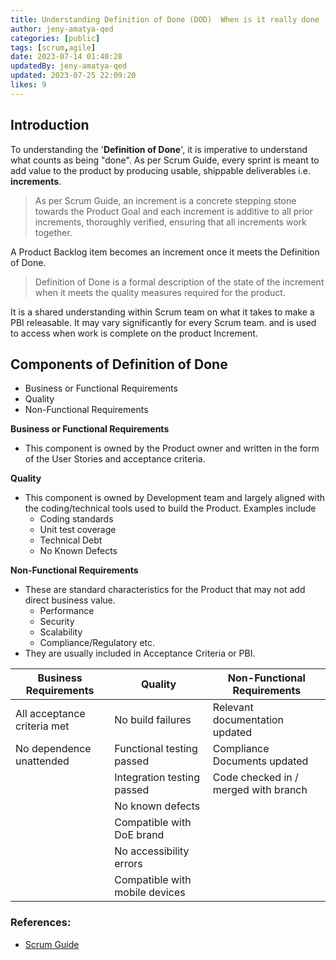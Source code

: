 ```yaml
---
title: Understanding Definition of Done (DOD)  When is it really done
author: jeny-amatya-qed
categories: [public]
tags: [scrum,agile]
date: 2023-07-14 01:40:28 
updatedBy: jeny-amatya-qed
updated: 2023-07-25 22:09:20 
likes: 9
---
```


## Introduction

To understanding the '**Definition of Done**', it is imperative to understand what counts as being "done". As per Scrum Guide, every sprint is meant to add value to the product by producing usable, shippable deliverables i.e. **increments**.

> As per Scrum Guide, an increment is a concrete stepping stone towards the Product Goal and each increment is additive to all prior increments, thoroughly verified, ensuring that all increments work together.

A Product Backlog item becomes an increment once it meets the Definition of Done.

> Definition of Done is a formal description of the state of the increment when it meets the quality measures required for the product.

It is a shared understanding within Scrum team on what it takes to make a PBI releasable. It may vary significantly for every Scrum team. and is used to access when work is complete on the product Increment.

## Components of Definition of Done

* Business or Functional Requirements
* Quality
* Non-Functional Requirements

**Business or Functional Requirements**

* This component is owned by the Product owner and written in the form of the User Stories and acceptance criteria.

**Quality**

* This component is owned by Development team and largely aligned with the coding/technical tools used to build the Product. Examples include
    * Coding standards
    * Unit test coverage
    * Technical Debt
    * No Known Defects

**Non-Functional Requirements**

* These are standard characteristics for the Product that may not add direct business value.
    * Performance
    * Security
    * Scalability
    * Compliance/Regulatory etc.
* They are usually included in Acceptance Criteria or PBI.

| Business Requirements | Quality | Non-Functional Requirements |
| --------------------- | ------- | --------------------------- |
| All acceptance criteria met | No build failures | Relevant documentation updated|
| No dependence unattended | Functional testing passed | Compliance Documents updated |
|  | Integration testing passed | Code checked in / merged with branch |
|  | No known defects |  |
|  | Compatible with DoE brand |  |
|  | No accessibility errors |  |
|  | Compatible with mobile devices | |

### References:

* [Scrum Guide](https://scrumguides.org/scrum-guide.html)